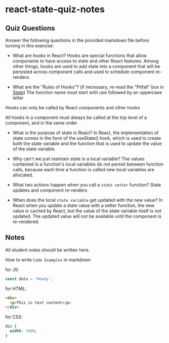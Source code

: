 # react-state-quiz-notes

## Quiz Questions

Answer the following questions in the provided markdown file before turning in this exercise:

- What are _hooks_ in React?
  Hooks are special functions that allow components to have access to state and other React features. Among other things, hooks are used to add state into a component that will be persisted across component calls and used to schedule component re-renders.

- What are the "Rules of Hooks"? (if necessary, re-read the "Pitfall" box in [State](https://react.dev/learn/state-a-components-memory))
  The function name must start with use followed by an uppercase letter

Hooks can only be called by React components and other hooks

All hooks in a component must always be called at the top level of a component, and in the same order

- What is the purpose of state in React?
  In React, the implementation of state comes in the form of the useState() hook, which is used to create both the state variable and the function that is used to update the value of the state variable.

- Why can't we just maintain state in a local variable?
  The values contained in a function's local variables do not persist between function calls, because each time a function is called new local variables are allocated.

- What two actions happen when you call a `state setter` function?
  State updates and component re-renders

- When does the local `state variable` get updated with the new value?
  In React when you update a state value with a setter function, the new value is cached by React, but the value of the state variable itself is not updated. The updated value will not be available until the component is re-rendered.

## Notes

All student notes should be written here.

How to write `Code Examples` in markdown

for JS:

```javascript
const data = 'Howdy';
```

for HTML:

```html
<div>
  <p>This is text content</p>
</div>
```

for CSS:

```css
div {
  width: 100%;
}
```
